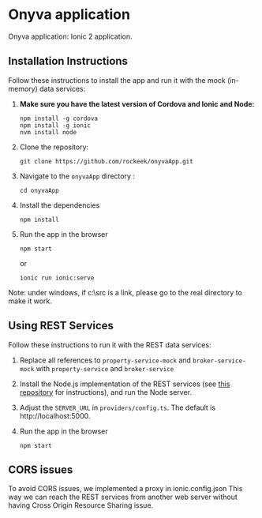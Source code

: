 # Onyva application

Onyva application: Ionic 2 application. 

## Installation Instructions

Follow these instructions to install the app and run it with the mock (in-memory) data services:

1. **Make sure you have the latest version of Cordova and Ionic and Node:**
    ```
    npm install -g cordova
    npm install -g ionic
    nvm install node
    ```

1. Clone the repository:
    ```
    git clone https://github.com/rockeek/onyvaApp.git
    ```

1. Navigate to the `onyvaApp` directory :
    ```
    cd onyvaApp
    ```

1. Install the dependencies
    ```
    npm install
    ```
  
1. Run the app in the browser
    ```
    npm start
    ```
    or
    ```
    ionic run ionic:serve
    ```

Note: under windows, if c:\src is a link, please go to the real directory to make it work.

## Using REST Services

Follow these instructions to run it with the REST data services:

1. Replace all references to `property-service-mock` and `broker-service-mock` with `property-service` and `broker-service`
 
1. Install the Node.js implementation of the REST services (see [this repository](https://github.com/dreamhouseapp/dreamhouse-rest-services) for instructions), and run the Node server.
 
1. Adjust the `SERVER_URL` in `providers/config.ts`. The default is http://localhost:5000.

1. Run the app in the browser
    ```
    npm start
    ```

## CORS issues

To avoid CORS issues, we implemented a proxy in ionic.config.json
This way we can reach the REST services from another web server without having Cross Origin Resource Sharing issue.

